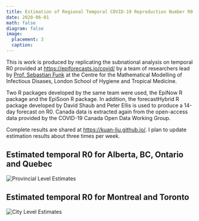 ```yaml
---
title: Estimation of Regional Temporal COVID-19 Reproduction Number R0 for selected provinces and cities in Canada
date: 2020-06-01
math: false
diagram: false
image:
  placement: 3
  caption:
---
```


This is work is produced by replicating the subnational analysis on temporal R0 provided at <https://epiforecasts.io/covid/> by a team of researchers lead by [Prof. Sebastian Funk](https://www.lshtm.ac.uk/aboutus/people/funk.sebastian) at the Centre for the Mathematical Modelling of Infectious Disases, London School of Hygiene and Tropical Medicine.

Two R packages developed by the same team were used, the EpiNow R package and the EpiSoon R package. In addition, the forecastHybrid R package developed by David Shaub and Peter Ellis is used to produce a 14-day forecast on R0. Canada data is extracted again from the open-access data provided by the COVID-19 Canada Open Data Working Group.

Complete results are shared at <https://kuan-liu.github.io/>. I plan to update estimation results about three times per week.


## Estimated temporal R0 for Alberta, BC, Ontario and Quebec

![Provincial Level Estimates](/img/prov_rt_plot.png)
## Estimated temporal R0 for Montreal and Toronto

![City Level Estimates](/img/city_rt_plot.png)


